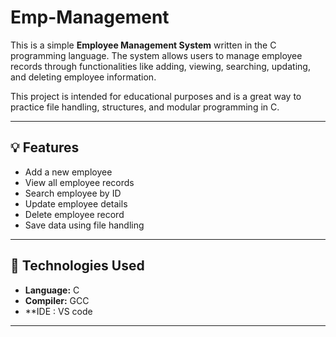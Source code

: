 # Emp-Management
This is a simple **Employee Management System** written in the C programming language. The system allows users to manage employee records through functionalities like adding, viewing, searching, updating, and deleting employee information.

This project is intended for educational purposes and is a great way to practice file handling, structures, and modular programming in C.

---

## 💡 Features
- Add a new employee
- View all employee records
- Search employee by ID
- Update employee details
- Delete employee record
- Save data using file handling

---

## 🧰 Technologies Used
- **Language:** C
- **Compiler:** GCC
- **IDE : VS code

---

